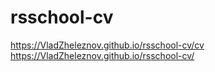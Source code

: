 # rsschool-cv
https://VladZheleznov.github.io/rsschool-cv/cv  
https://VladZheleznov.github.io/rsschool-cv/
